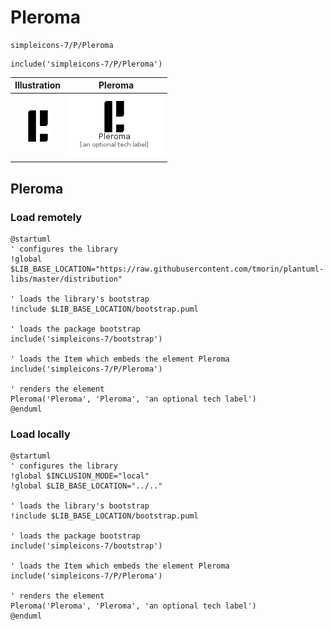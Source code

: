# Pleroma


```text
simpleicons-7/P/Pleroma
```

```text
include('simpleicons-7/P/Pleroma')
```



| Illustration | Pleroma |
| :---: | :---: |
| ![illustration for Illustration](../../simpleicons-7/P/Pleroma.png) | ![illustration for Pleroma](../../simpleicons-7/P/Pleroma.Local.png) |




## Pleroma

### Load remotely
```plantuml
@startuml
' configures the library
!global $LIB_BASE_LOCATION="https://raw.githubusercontent.com/tmorin/plantuml-libs/master/distribution"

' loads the library's bootstrap
!include $LIB_BASE_LOCATION/bootstrap.puml

' loads the package bootstrap
include('simpleicons-7/bootstrap')

' loads the Item which embeds the element Pleroma
include('simpleicons-7/P/Pleroma')

' renders the element
Pleroma('Pleroma', 'Pleroma', 'an optional tech label')
@enduml
```

### Load locally
```plantuml
@startuml
' configures the library
!global $INCLUSION_MODE="local"
!global $LIB_BASE_LOCATION="../.."

' loads the library's bootstrap
!include $LIB_BASE_LOCATION/bootstrap.puml

' loads the package bootstrap
include('simpleicons-7/bootstrap')

' loads the Item which embeds the element Pleroma
include('simpleicons-7/P/Pleroma')

' renders the element
Pleroma('Pleroma', 'Pleroma', 'an optional tech label')
@enduml
```

